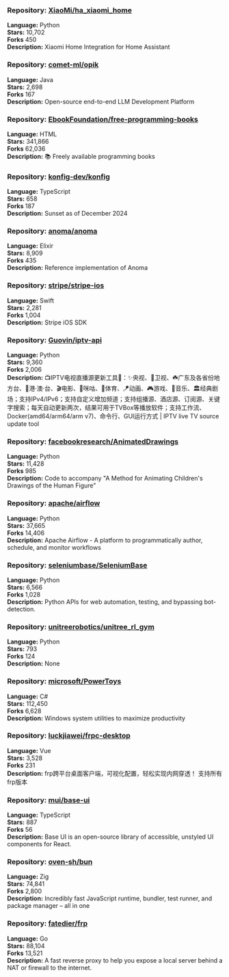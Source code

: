 ### **Repository:** [XiaoMi/ha_xiaomi_home](https://github.com/XiaoMi/ha_xiaomi_home)  

**Language:** Python  
**Stars:** 10,702  
**Forks** 450  
**Description:** Xiaomi Home Integration for Home Assistant  

### **Repository:** [comet-ml/opik](https://github.com/comet-ml/opik)  

**Language:** Java  
**Stars:** 2,698  
**Forks** 167  
**Description:** Open-source end-to-end LLM Development Platform  

### **Repository:** [EbookFoundation/free-programming-books](https://github.com/EbookFoundation/free-programming-books)  

**Language:** HTML  
**Stars:** 341,866  
**Forks** 62,036  
**Description:** 📚 Freely available programming books  

### **Repository:** [konfig-dev/konfig](https://github.com/konfig-dev/konfig)  

**Language:** TypeScript  
**Stars:** 658  
**Forks** 187  
**Description:** Sunset as of December 2024  

### **Repository:** [anoma/anoma](https://github.com/anoma/anoma)  

**Language:** Elixir  
**Stars:** 8,909  
**Forks** 435  
**Description:** Reference implementation of Anoma  

### **Repository:** [stripe/stripe-ios](https://github.com/stripe/stripe-ios)  

**Language:** Swift  
**Stars:** 2,281  
**Forks** 1,004  
**Description:** Stripe iOS SDK  

### **Repository:** [Guovin/iptv-api](https://github.com/Guovin/iptv-api)  

**Language:** Python  
**Stars:** 9,360  
**Forks** 2,006  
**Description:** 📺IPTV电视直播源更新工具🚀：✨央视、📡卫视、☘️广东及各省份地方台、🌊港·澳·台、🎬电影、🎥咪咕、🏀体育、🪁动画、🎮游戏、🎵音乐、🏛经典剧场；支持IPv4/IPv6；支持自定义增加频道；支持组播源、酒店源、订阅源、关键字搜索；每天自动更新两次，结果可用于TVBox等播放软件；支持工作流、Docker(amd64/arm64/arm v7)、命令行、GUI运行方式 | IPTV live TV source update tool  

### **Repository:** [facebookresearch/AnimatedDrawings](https://github.com/facebookresearch/AnimatedDrawings)  

**Language:** Python  
**Stars:** 11,428  
**Forks** 985  
**Description:** Code to accompany "A Method for Animating Children's Drawings of the Human Figure"  

### **Repository:** [apache/airflow](https://github.com/apache/airflow)  

**Language:** Python  
**Stars:** 37,665  
**Forks** 14,406  
**Description:** Apache Airflow - A platform to programmatically author, schedule, and monitor workflows  

### **Repository:** [seleniumbase/SeleniumBase](https://github.com/seleniumbase/SeleniumBase)  

**Language:** Python  
**Stars:** 6,566  
**Forks** 1,028  
**Description:** Python APIs for web automation, testing, and bypassing bot-detection.  

### **Repository:** [unitreerobotics/unitree_rl_gym](https://github.com/unitreerobotics/unitree_rl_gym)  

**Language:** Python  
**Stars:** 793  
**Forks** 124  
**Description:** None  

### **Repository:** [microsoft/PowerToys](https://github.com/microsoft/PowerToys)  

**Language:** C#  
**Stars:** 112,450  
**Forks** 6,628  
**Description:** Windows system utilities to maximize productivity  

### **Repository:** [luckjiawei/frpc-desktop](https://github.com/luckjiawei/frpc-desktop)  

**Language:** Vue  
**Stars:** 3,528  
**Forks** 231  
**Description:** frp跨平台桌面客户端，可视化配置，轻松实现内网穿透！ 支持所有frp版本  

### **Repository:** [mui/base-ui](https://github.com/mui/base-ui)  

**Language:** TypeScript  
**Stars:** 887  
**Forks** 56  
**Description:** Base UI is an open-source library of accessible, unstyled UI components for React.  

### **Repository:** [oven-sh/bun](https://github.com/oven-sh/bun)  

**Language:** Zig  
**Stars:** 74,841  
**Forks** 2,800  
**Description:** Incredibly fast JavaScript runtime, bundler, test runner, and package manager – all in one  

### **Repository:** [fatedier/frp](https://github.com/fatedier/frp)  

**Language:** Go  
**Stars:** 88,104  
**Forks** 13,521  
**Description:** A fast reverse proxy to help you expose a local server behind a NAT or firewall to the internet.  

